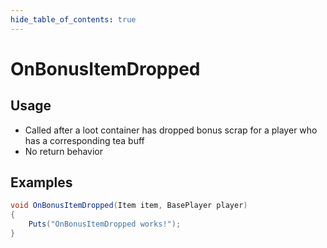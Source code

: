 ```yaml
---
hide_table_of_contents: true
---
```


# OnBonusItemDropped

## Usage

* Called after a loot container has dropped bonus scrap for a player who has a corresponding tea buff
* No return behavior

## Examples

```csharp title=""
void OnBonusItemDropped(Item item, BasePlayer player)
{
    Puts("OnBonusItemDropped works!");
}
```
